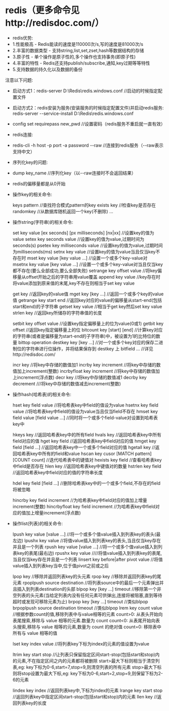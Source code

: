 # redis（更多命令见http://redisdoc.com/）

 *  redis优势:
 *  1.性能极高 - Redis能读的速度是110000次/s,写的速度是81000次/s
 *  2.丰富的数据类型 - 支持string,list,set,zset,hash等数据结构的存储
 *  3.原子性 - 单个操作是原子性的,多个操作也支持事务(即原子性)
 *  4.丰富的特性 - Redis还支持publish/subscribe,通知,key过期等等特性
 *  5.支持数据的持久化以及数据的备份
 
 
 
 注意以下问题:
 
 *  启动方式1：redis-server D:\Redis\redis.windows.conf  //启动的时候指定配置文件
 *  启动方式2：redis安装为服务(安装服务的时候指定配置文件)并启动redis服务: redis-server --service-install D:\Redis\redis.windows.conf 
 *  config set requirepass new_pwd  //设置密码（redis服务不重启就一直有效）

 *  redis连接:
 * 	redis-cli -h host -p port -a password --raw	//连接到redis服务（--raw表示支持中文）

 *	序列化key的问题:
 *	dump key_name  //序列化key（以--raw连接时不会返回结果）

 *  redis的偏移量都是从0开始
 
 
 
 *  操作key的相关命令:
 
    keys pattern    //查找符合模式pattern的key
    exists key      //检查key是否存在
    randomkey       //从数据库随机返回一个key(不删除)
    ...
    
    
    
    
    
   
 *  操作string(字符串)的相关命令:
 
    set key value [ex seconds] [px milliseconds] [nx|xx]  //设置key的值为value
    setex key seconds value  //设置key的值为value,过期时间为seconds(s)
    psetex key milliseconds value  //设置key的值为value,过期时间为milliseconds(ms)
    setnx key value  //设置key的值为value当且仅当key不存在时
    mset key value [key value ...]  //设置一个或多个key-value对
    msetnx key value [key value ...]  //设置一个或多个key-value对当且仅当key都不存在(要么全部成功,要么全部失败)
    setrange key offset value  //将key偏移量从offset开始之后的字符串用value覆盖
    append key value  //key存在时将value添加到原来值的末尾,key不存在则相当于set key value
    
    get key  //返回key的value值
    mget key [key ...]  //返回一个或多个key的value值
    getrange key start end  //返回key对应的value的偏移量从start-end(包括start和end)的子字符串 
    getset key value  //相当于get key然后set key value  
    strlen key  //返回key所储存的字符串值的长度
    
    setbit key offset value  //设置key指定偏移量上的位为value(0或1)
    getbit key offset  //返回key指定偏移量上的位
    bitcount key [start] [end]  //计算key对应的字符串(或者是偏移量为start-end的子字符串)中，被设置为1的比特位的数量
    bittop operation destkey key [key ...]  //对一个或多个key对应的保存二进制位的字符串进行位操作，并将结果保存到 destkey 上
    bitfield ...  //详见http://redisdoc.com/
    
    incr key  //将key中存储的数值加1
    incrby key increment  //将key中存储的数值加上increment(整数)
    incrbyfloat key increment  //将key中存储的数值加上increment(浮点数)
    decr key  //将key中存储的数值减1
    decrby key decrement  ///将key中存储的数值减去increment(整数)
 
 
 
 
 
 
 *  操作hash(哈希表)的相关命令:
 
    hset key field value  //将哈希表key中field的值设为value
    hsetnx key field value  //将哈希表key中field的值设为value当且仅当field不存在
    hmset key field value [field value ...]  //同时将一个或多个field-value对设置到哈希表key中
    
    hkeys key  //返回哈希表key中的所有field
    hvals key  //返回哈希表key中所有field对应的值
    hget key field  //返回哈希表key中field对应的值
    hmget key field [field ...]  //返回哈希表key中一个或多个field对应的值
    hgetall key  //返回哈希表key中所有的field和value
    hscan key cusor [MATCH pattern] [COUNT count]  //迭代哈希表中的键值对
    hexists key field  //查看哈希表key中field是否存在
    hlen key  //返回哈希表key中键值对的数量
    hstrlen key field  //返回哈希表key中field对应的值的字符串长度
    
    hdel key field [field ...]  //删除哈希表key中的一个或多个field,不存在的field将被忽略
    
    hincrby key field increment  //为哈希表key中field对应的值加上增量increment(整数)
    hincrbyfloat key field increment  //为哈希表key中field对应的值加上增量increment(浮点数)
 
 
 
 
 
 
 *  操作list(列表)的相关命令:
    
    lpush key value [value ...]  //将一个或多个值value插入到列表key的表头(最左边)
    lpushx key value  //将值value插入到列表key的表头,当且仅当key存在并且是一个列表
    rpush key value [value ...]  //将一个或多个值value插入到列表key的表尾(最右边)
    rpushx key value  ////将值value插入到列表key的表尾,当且仅当key存在并且是一个列表
    linsert key before|after pivot value  //将值value插入到列表key当中,位于值pivot之前或之后
 
    lpop key  //移除并返回列表key的头元素
    rpop key  //移除并返回列表key的尾元素
    rpoplpush source destination  //将列表source中的最后一个元素弹出并且插入到列表destination的头部
    blpop key [key ...] timeout  //移除第一个非空列表的头元素(当给定列表内没有任何元素可供弹出,连接将被阻塞,直到等待超时或发现可移除元素为止)
    brpop key [key ...] timeout  //类似blpop
    brpoplpush source destination timeout  //类似blpop
    lrem key count value  //根据参数count的值,移除列表中与value相等的元素
        count>0: 从表头开始向表尾搜索,移除与 value 相等的元素.数量为 count
        count<0: 从表尾开始向表头搜索,移除与 value 相等的元素,数量为 count 的绝对值
        count=0: 移除表中所有与 value 相等的值
    
    lset key index value  //将列表key下标为index的元素的值设置为value
    
    ltrim key start stop  //让列表只保留指定区间start-stop(包括start和stop)内的元素,不在指定区间之内的元素都将被删除
        start>最大下标则相当于清空列表,eg: key下标为0-6,start=7,stop=9,则清空列表的所有元素
        stop>最大下标则将stop设置为最大下标,eg: key下标为0-6,start=2,stop=9,则保留下标为2-6的元素
    
    lindex key index  //返回列表key中,下标为index的元素
    lrange key start stop  //返回列表key中指定区间start-stop(包括start和stop)内的元素
    llen key  //返回列表key的长度